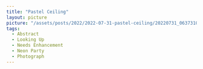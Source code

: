 ```yaml
---
title: "Pastel Ceiling"
layout: picture
picture: "/assets/posts/2022/2022-07-31-pastel-ceiling/20220731_063731018_iOS.jpg"
tags:
  - Abstract
  - Looking Up
  - Needs Enhancement
  - Neon Party
  - Photograph  
---
```

